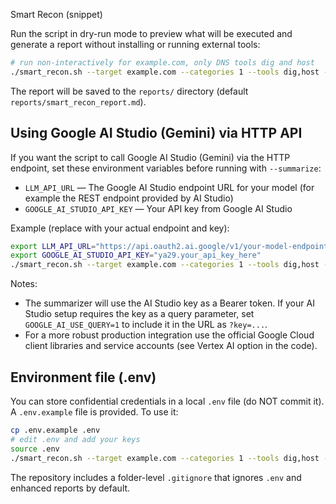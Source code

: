 Smart Recon (snippet)

Run the script in dry-run mode to preview what will be executed and generate a report without installing or running external tools:

```bash
# run non-interactively for example.com, only DNS tools dig and host
./smart_recon.sh --target example.com --categories 1 --tools dig,host --dry-run
```

The report will be saved to the `reports/` directory (default `reports/smart_recon_report.md`).

Using Google AI Studio (Gemini) via HTTP API
-------------------------------------------
If you want the script to call Google AI Studio (Gemini) via the HTTP endpoint, set these environment variables before running with `--summarize`:

- `LLM_API_URL` — The Google AI Studio endpoint URL for your model (for example the REST endpoint provided by AI Studio)
- `GOOGLE_AI_STUDIO_API_KEY` — Your API key from Google AI Studio

Example (replace with your actual endpoint and key):

```bash
export LLM_API_URL="https://api.oauth2.ai.google/v1/your-model-endpoint"
export GOOGLE_AI_STUDIO_API_KEY="ya29.your_api_key_here"
./smart_recon.sh --target example.com --categories 1 --tools dig,host --summarize
```

Notes:
- The summarizer will use the AI Studio key as a Bearer token. If your AI Studio setup requires the key as a query parameter, set `GOOGLE_AI_USE_QUERY=1` to include it in the URL as `?key=...`.
- For a more robust production integration use the official Google Cloud client libraries and service accounts (see Vertex AI option in the code).

Environment file (.env)
------------------------
You can store confidential credentials in a local `.env` file (do NOT commit it). A `.env.example` file is provided. To use it:

```bash
cp .env.example .env
# edit .env and add your keys
source .env
./smart_recon.sh --target example.com --categories 1 --tools dig,host --summarize
```

The repository includes a folder-level `.gitignore` that ignores `.env` and enhanced reports by default.
